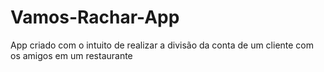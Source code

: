 # Vamos-Rachar-App
App criado com o intuito de realizar a divisão da conta de um cliente com os amigos em um restaurante

